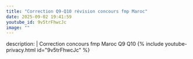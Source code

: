 ```yaml
---
title: "Correction Q9-Q10 révision concours fmp Maroc"
date: 2025-09-02 19:41:59 
youtube_id: 9v5trFhwcJc
image: ""
---
```

description: |
  Correction concours fmp Maroc Q9 Q10
{% include youtube-privacy.html id="9v5trFhwcJc" %}
